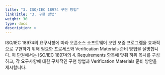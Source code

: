 ```yaml
---
title: "3. ISO/IEC 18974 구현 방법"
linkTitle: "3. 구현 방법"
weight: 30
type: docs
description: >
---
```


ISO/IEC 18974의 요구사항에 따라 오픈소스 소프트웨어 보안 보증 프로그램을 효과적으로 구현하기 위해 필요한 프로세스와 Verification Materials 준비 방법을 설명합니다. 이 단원에서는 ISO/IEC 18974의 4. Requirements 항목에 맞춰 하위 목차를 구성하고, 각 요구사항에 대한 구체적인 구현 방법과 Verification Materials 준비 방안을 제시합니다.